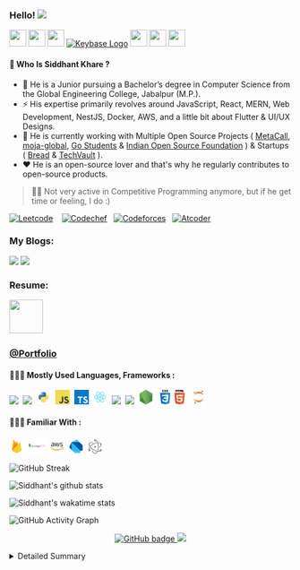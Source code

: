 ### Hello!  <img src="https://github.com/TheDudeThatCode/TheDudeThatCode/blob/master/Assets/Hi.gif" width="29px">


<a href="https://twitter.com/intent/follow?screen_name=Siddhant_k_code"><img src="https://www.flaticon.com/svg/static/icons/svg/174/174876.svg" width="30" height="30"></a>
<a href="https://www.linkedin.com/in/siddhantkhare24/"><img src="https://www.flaticon.com/svg/static/icons/svg/174/174857.svg" width="30" height="30"></a>
<a href="mailto:Siddhantkhare2694@gmail.com"><img src="https://www.flaticon.com/svg/static/icons/svg/646/646187.svg" width="30" height="30"></a>
<a href="https://keybase.io/siddhant_khare" rel="noopener" target="_blank"><img src="https://d33wubrfki0l68.cloudfront.net/d08c2ccfafc20d43b613da394cb5e94f49c66e9e/74733/assets/img/networks/keybase.svg" width="30" height="30" alt="Keybase Logo" draggable="false"></a>
<a href="https://www.facebook.com/SIDDHANTKHARE2407/"><img src="https://www.flaticon.com/svg/static/icons/svg/733/733547.svg" width="30" height="30"></a>
<a href="https://t.me/siddhant_khare"><img src="https://www.flaticon.com/svg/static/icons/svg/1532/1532545.svg" width="30" height="30"></a>
<a href="https://www.instagram.com/siddhant_says/"><img src="https://www.flaticon.com/svg/static/icons/svg/174/174855.svg" width="30" height="30" /></a>
<br>

#### 🤔 Who Is Siddhant Khare ?

- 🏫 He is a Junior pursuing a Bachelor’s degree in Computer Science from the Global Engineering College, Jabalpur (M.P.).
- ⚡️ His expertise primarily revolves around JavaScript, React, MERN, Web Development, NestJS, Docker, AWS, and a little bit about Flutter & UI/UX Designs.
- 🔭 He is currently working with Multiple Open Source Projects ( [MetaCall](https://github.com/metacall), [moja-global](https://github.com/moja-global), [Go Students](https://github.com/gostudent) & [Indian Open Source Foundation](https://github.com/IndianOpenSourceFoundation) ) & Startups ( [Bread](https://github.com/trybread) & [TechVault](https://github.com/TechDiscussion) ).
- ♥️ He is an open-source lover and that's why he regularly contributes to open-source products.
> 🐱‍💻 Not very active in Competitive Programming anymore, but if he get time or feeling, I do :)

[![Leetcode](https://img.shields.io/badge/Leetcode-2063-orange)](https://leetcode.com/Siddhant_Khare/)&nbsp;&nbsp;&nbsp;&nbsp;[![Codechef](https://cp-logo.vercel.app/codechef/siddhant_k)](https://www.codechef.com/users/siddhant_k)&nbsp;&nbsp;&nbsp;[![Codeforces](https://cp-logo.vercel.app/codeforces/siddhant_k)](https://codeforces.com/profile/siddhant_k)&nbsp;&nbsp;&nbsp;[![Atcoder](https://cp-logo.vercel.app/atcoder/Siddhant_Khare)](https://atcoder.jp/users/Siddhant_Khare)


### My Blogs:

<a href="https://medium.com/@siddhantkhare2694"><img src="https://img.shields.io/badge/Medium-12100E?style=for-the-badge&logo=medium&logoColor=white" /></a>
<a href="https://dev.to/siddhantkcode"><img src="https://img.shields.io/badge/dev.to-0A0A0A?style=for-the-badge&logo=dev.to&logoColor=white"  /></a>

### Resume:
<a href="https://bit.ly/resumesiddhant"><img src="https://image.flaticon.com/icons/png/512/1503/1503161.png" width="60" height="60" /></a>

### [@Portfolio](https://siddhant-k-code.github.io/)

#### 👨🏻‍💻 Mostly Used Languages, Frameworks :

<img height=26 src="https://cdn.iconscout.com/icon/free/png-256/c-programming-569564.png">&nbsp;&nbsp;<img height=26 src="https://raw.githubusercontent.com/isocpp/logos/master/cpp_logo.png">&nbsp;&nbsp;<img height=26 src="https://raw.githubusercontent.com/github/explore/80688e429a7d4ef2fca1e82350fe8e3517d3494d/topics/python/python.png">&nbsp;&nbsp;<img height=26 src="https://raw.githubusercontent.com/github/explore/80688e429a7d4ef2fca1e82350fe8e3517d3494d/topics/javascript/javascript.png">&nbsp;&nbsp;<img height=26 src="https://raw.githubusercontent.com/github/explore/80688e429a7d4ef2fca1e82350fe8e3517d3494d/topics/typescript/typescript.png">&nbsp;&nbsp;<img height=26 src="https://raw.githubusercontent.com/github/explore/80688e429a7d4ef2fca1e82350fe8e3517d3494d/topics/react/react.png">&nbsp;&nbsp;<img height=26 src="https://camo.githubusercontent.com/5f54c0817521724a2deae8dedf0c280a589fd0aa9bffd7f19fa6254bb52e996a/68747470733a2f2f6e6573746a732e636f6d2f696d672f6c6f676f2d736d616c6c2e737667">&nbsp;&nbsp;<img height=26 src="https://camo.githubusercontent.com/92ec9eb7eeab7db4f5919e3205918918c42e6772562afb4112a2909c1aaaa875/68747470733a2f2f6173736574732e76657263656c2e636f6d2f696d6167652f75706c6f61642f76313630373535343338352f7265706f7369746f726965732f6e6578742d6a732f6e6578742d6c6f676f2e706e67">&nbsp;&nbsp;<img height=26 src="https://raw.githubusercontent.com/github/explore/80688e429a7d4ef2fca1e82350fe8e3517d3494d/topics/nodejs/nodejs.png">&nbsp;&nbsp;<img height=26 src="https://raw.githubusercontent.com/github/explore/80688e429a7d4ef2fca1e82350fe8e3517d3494d/topics/css/css.png"><img height=26 src="https://raw.githubusercontent.com/github/explore/80688e429a7d4ef2fca1e82350fe8e3517d3494d/topics/html/html.png">&nbsp;&nbsp;<img height=26 src="https://raw.githubusercontent.com/github/explore/80688e429a7d4ef2fca1e82350fe8e3517d3494d/topics/jupyter-notebook/jupyter-notebook.png">&nbsp;&nbsp;


#### 👨🏻‍💻 Familiar With :


<img height=26 src="https://raw.githubusercontent.com/github/explore/80688e429a7d4ef2fca1e82350fe8e3517d3494d/topics/firebase/firebase.png">&nbsp;&nbsp;<img height="30" src="https://raw.githubusercontent.com/github/explore/80688e429a7d4ef2fca1e82350fe8e3517d3494d/topics/mongodb/mongodb.png">&nbsp;&nbsp;<img height=26 src="https://raw.githubusercontent.com/github/explore/fbceb94436312b6dacde68d122a5b9c7d11f9524/topics/aws/aws.png">&nbsp;&nbsp;<img height=26 src="https://raw.githubusercontent.com/github/explore/80688e429a7d4ef2fca1e82350fe8e3517d3494d/topics/dart/dart.png"></code>&nbsp;&nbsp;<img height=26 src="https://raw.githubusercontent.com/github/explore/80688e429a7d4ef2fca1e82350fe8e3517d3494d/topics/electron/electron.png">


![GitHub Streak](https://github-readme-streak-stats.herokuapp.com/?user=Siddhant-K-code&theme=tokyonight&count_private=true)

![Siddhant's github stats](https://github-readme-stats.vercel.app/api?username=Siddhant-K-code&show_icons=true&hide_border=true&theme=tokyonight&count_private=true)

![Siddhant's wakatime stats](https://github-readme-stats.vercel.app/api/wakatime?username=siddhant_k_code&layout=compact)

![GitHub Activity Graph](https://activity-graph.herokuapp.com/graph?username=Siddhant-K-code&theme=github&count_private=true)


<p align="center">
<a href="https://github.com/Siddhant-K-code?tab=followers">
    <img src="https://img.shields.io/github/followers/Siddhant-K-code?label=Followers&logo=GitHub&style=for-the-badge" alt="GitHub badge" />
  </a>
  <a href="https://twitter.com/intent/follow?screen_name=Siddhant_k_code">
    <img src="https://img.shields.io/twitter/follow/Siddhant_K_code?label=Twitter&logo=twitter&style=for-the-badge" />
  </a>

 </p>



<details>
<summary>Detailed Summary</summary>
<br>

![Metrics](https://metrics.lecoq.io/Siddhant-K-code?template=classic&languages=1&introduction=1&isocalendar=1&people=1&gists=1&followup=1&lines=1&notable=1&achievements=1&activity=1&isocalendar.duration=half-year&languages.limit=8&languages.sections=most-used&languages.colors=github&languages.threshold=0%25&languages.indepth=false&languages.recent.load=300&languages.recent.days=14&introduction.title=true&people.limit=24&people.size=28&people.types=followers%2C%20following&people.identicons=false&people.shuffle=false&followup.sections=repositories&activity.limit=5&activity.load=300&activity.days=14&activity.filter=all&activity.visibility=all&activity.timestamps=false&achievements.threshold=C&achievements.secrets=true&achievements.limit=0&notable.repositories=false&config.timezone=Asia%2FCalcutta)


</details>

